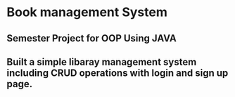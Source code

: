 # Book management System
## Semester Project for OOP Using JAVA
## Built a simple libaray management system including CRUD operations with login and sign up page.

